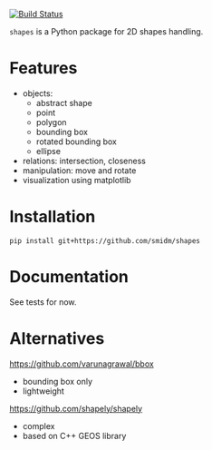 [![Build Status](https://travis-ci.com/smidm/shapes.svg?branch=main)](https://travis-ci.com/smidm/shapes)

`shapes` is a Python package for 2D shapes handling.

# Features

- objects: 
  - abstract shape
  - point
  - polygon
  - bounding box
  - rotated bounding box
  - ellipse
- relations: intersection, closeness
- manipulation: move and rotate
- visualization using matplotlib

# Installation

`pip install git+https://github.com/smidm/shapes`

# Documentation

See tests for now.

# Alternatives

https://github.com/varunagrawal/bbox
- bounding box only
- lightweight

https://github.com/shapely/shapely
- complex
- based on C++ GEOS library
